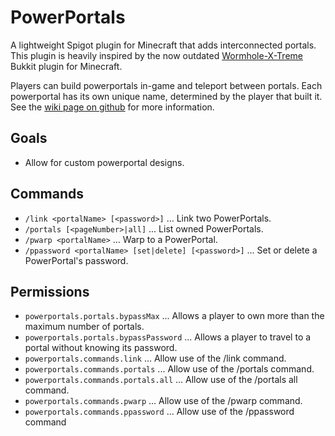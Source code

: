 # PowerPortals

A lightweight Spigot plugin for Minecraft that adds interconnected portals. This plugin is heavily inspired by the now outdated <a href="https://github.com/Wormhole-X-Treme/Wormhole-X-Treme">Wormhole-X-Treme</a> Bukkit plugin for Minecraft.

Players can build powerportals in-game and teleport between portals. Each powerportal has its own unique name, determined by the player that built it. See the <a href="https://github.com/nsdigirolamo/PowerPortals/wiki/PowerPortals-Home">wiki page on github</a> for more information.

## Goals
* Allow for custom powerportal designs.

## Commands
* `/link <portalName> [<password>]` ... Link two PowerPortals.
* `/portals [<pageNumber>|all]` ... List owned PowerPortals.
* `/pwarp <portalName>` ... Warp to a PowerPortal.
* `/ppassword <portalName> [set|delete] [<password>]` ... Set or delete a PowerPortal's password. 

## Permissions
* `powerportals.portals.bypassMax` ... Allows a player to own more than the maximum number of portals.
* `powerportals.portals.bypassPassword` ... Allows a player to travel to a portal without knowing its password.
* `powerportals.commands.link` ... Allow use of the /link command.
* `powerportals.commands.portals` ... Allow use of the /portals command.
* `powerportals.commands.portals.all` ... Allow use of the /portals all command.
* `powerportals.commands.pwarp` ... Allow use of the /pwarp command.
* `powerportals.commands.ppassword` ... Allow use of the /ppassword command

